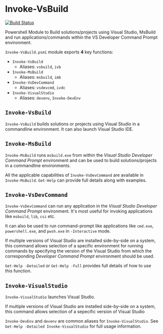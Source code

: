 # Invoke-VsBuild

[![Build Status](https://dev.azure.com/vmad/GitHubBuilds/_apis/build/status/vatsan-madhavan.Invoke-VsBuild?branchName=master)](https://dev.azure.com/vmad/GitHubBuilds/_build/latest?definitionId=17&branchName=master)

Powershell Module to Build solutions/projects using Visual Studio, MsBuild and run applications/commands within the VS Developer Command Prompt environment.

`Invoke-VsBuild.psm1` module exports **4** key functions:

- `Invoke-VsBuild`
  - Aliases: `vsbuild`, `ivb`
- `Invoke-MsBuild`
  - Aliases: `msbuild`, `imb`
- `Invoke-VsDevCommand`
  - Aliases: `vsdevcmd`, `ivdc`
- `Invoke-VisualStudio`
  - Aliases: `devenv`, `Invoke-DevEnv`

## `Invoke-VsBuild`

`Invoke-VsBuild` builds solutions or projects using Visual Studio in a commandline environment. It can also launch Visual Studio IDE.

## `Invoke-MsBuild`

`Invoke-MsBuild` runs `msbuild.exe` from within the *Visual Studio Developer Command Prompt* environment and can be used to build solutions/projects in a commandline environments.

All the applicable capabilities of `Invoke-VsDevCommand` are available in `Invoke-MsBuild`. `Get-Help` can provide full details along with examples.

## `Invoke-VsDevCommand`

`Invoke-VsDevCommand` can run any application in the *Visual Studio Developer Command Prompt* environment. It's most useful for invoking applications like `msbuild`, `lib`, `csi` etc.

It can also be used to run command-prompt like applications like `cmd.exe`, `powershell.exe`, and `pwsh.exe` in `-Interactive` mode.

If multiple versions of Visual Studio are installed side-by-side on a system, this command allows selection of a specific environment for running commands by specifying the version of the Visual Studio from which the corresponding *Developer Command Prompt* environment should be used.

`Get-Help -Detailed` or `Get-Help -Full` provides full details of how to use this function.

## `Invoke-VisualStudio`

`Invoke-VisualStudio` launches Visual Studio.

If multiple versions of Visual Studio are installed side-by-side on a system, this command allows selection of a sepecific version of Visual Studio

`Invoke-DevEnv` and `devenv` are common aliases for `Invoke-VisualStudio`. See `Get-Help -Detailed Invoke-VisualStudio` for full usage information.
